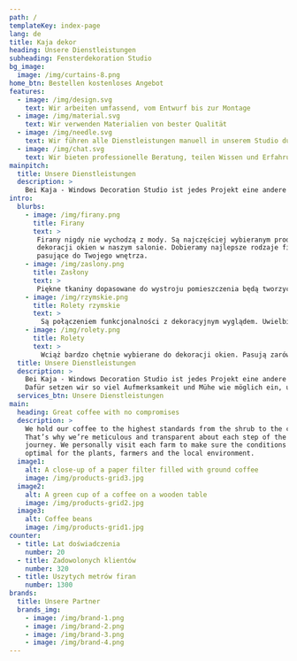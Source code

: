 ```yaml
---
path: /
templateKey: index-page
lang: de
title: Kaja dekor
heading: Unsere Dienstleistungen
subheading: Fensterdekoration Studio
bg_image:
  image: /img/curtains-8.png
home_btn: Bestellen kostenloses Angebot
features: 
  - image: /img/design.svg
    text: Wir arbeiten umfassend, vom Entwurf bis zur Montage
  - image: /img/material.svg
    text: Wir verwenden Materialien von bester Qualität
  - image: /img/needle.svg
    text: Wir führen alle Dienstleistungen manuell in unserem Studio durch
  - image: /img/chat.svg
    text: Wir bieten professionelle Beratung, teilen Wissen und Erfahrung
mainpitch:
  title: Unsere Dienstleistungen
  description: >
    Bei Kaja - Windows Decoration Studio ist jedes Projekt eine andere Geschichte. Jedes Haus verdient eine einzigartige Fensterdekoration, die die Bewohner zufriedenstellt und ihre Erwartungen erfüllt. Dafür setzen wir so viel Aufmerksamkeit und Mühe wie möglich ein, um das angestrebte Ziel zu erreichen.
intro:
  blurbs:
    - image: /img/firany.png
      title: Firany
      text: >
       Firany nigdy nie wychodzą z mody. Są najczęściej wybieranym produktem do 
       dekoracji okien w naszym salonie. Dobieramy najlepsze rodzaje firanek 
       pasujące do Twojego wnętrza.
    - image: /img/zaslony.png
      title: Zasłony
      text: >
       Piękne tkaniny dopasowane do wystroju pomieszczenia będą tworzyć spójną i stylową aranżację wnętrz. Bardzo często wykorzystujemy zasłony do dekoracji okien. Nadają one pomieszczeniu wyjątkowego charakteru. 
    - image: /img/rzymskie.png
      title: Rolety rzymskie
      text: >
        Są połączeniem funkcjonalności z dekoracyjnym wyglądem. Uwielbiamy wykorzystywać rolety rzymskie do projektowania wystroju okien, ponieważ osłaniają przed słońcem (niczym tradycyjne rolety) oraz wyglądają niezwykle efektownie.
    - image: /img/rolety.png
      title: Rolety
      text: >
        Wciąż bardzo chętnie wybierane do dekoracji okien. Pasują zarówno do nowoczesnych jak i klasycznych wnętrz. Rolety są niezwykle funkcjonalne, a ich odpowiedni dobór będzie subtelnym uzupełnieniem aranżacji wnętrza.
  title: Unsere Dienstleistungen
  description: >
    Bei Kaja - Windows Decoration Studio ist jedes Projekt eine andere Geschichte. Jedes Haus verdient eine einzigartige Fensterdekoration, die die Bewohner zufriedenstellt und ihre Erwartungen erfüllt.
    Dafür setzen wir so viel Aufmerksamkeit und Mühe wie möglich ein, um das angestrebte Ziel zu erreichen.
  services_btn: Unsere Dienstleistungen
main:
  heading: Great coffee with no compromises
  description: >
    We hold our coffee to the highest standards from the shrub to the cup.
    That’s why we’re meticulous and transparent about each step of the coffee’s
    journey. We personally visit each farm to make sure the conditions are
    optimal for the plants, farmers and the local environment.
  image1:
    alt: A close-up of a paper filter filled with ground coffee
    image: /img/products-grid3.jpg
  image2:
    alt: A green cup of a coffee on a wooden table
    image: /img/products-grid2.jpg
  image3:
    alt: Coffee beans
    image: /img/products-grid1.jpg
counter:
  - title: Lat doświadczenia
    number: 20
  - title: Zadowolonych klientów
    number: 320
  - title: Uszytych metrów firan
    number: 1300
brands:
  title: Unsere Partner
  brands_img:
    - image: /img/brand-1.png
    - image: /img/brand-2.png
    - image: /img/brand-3.png
    - image: /img/brand-4.png
---
```

